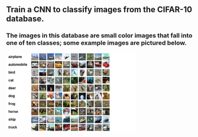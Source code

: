 ## Train a **CNN** to classify images from the CIFAR-10 database.

### The images in this database are small color images that fall into one of ten classes; some example images are pictured below.

<img align='center' src='notebook_ims/cifar_data.png' width=70% height=70% />